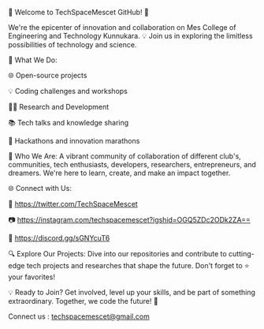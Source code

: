 🚀 Welcome to TechSpaceMescet GitHub! 🌟

We're the epicenter of innovation and collaboration on Mes College of Engineering and Technology Kunnukara. 💡 Join us in exploring the limitless possibilities of technology and science.

🔧 What We Do:

🌐 Open-source projects

💡 Coding challenges and workshops

🧑‍🔬 Research and Development

📚 Tech talks and knowledge sharing

🚀 Hackathons and innovation marathons

👥 Who We Are: A vibrant community of collaboration of different club's, communities, tech enthusiasts, developers, researchers, entrepreneurs, and dreamers. We're here to learn, create, and make an impact together.

🌐 Connect with Us:

📣 https://twitter.com/TechSpaceMescet

📷 https://instagram.com/techspacemescet?igshid=OGQ5ZDc2ODk2ZA==

💬 https://discord.gg/sGNYcuT6

🔍 Explore Our Projects: Dive into our repositories and contribute to cutting-edge tech projects and researches that shape the future. Don't forget to ⭐️ your favorites!

💡 Ready to Join? Get involved, level up your skills, and be part of something extraordinary. Together, we code the future! 🌠

Connect us :
techspacemescet@gmail.com
